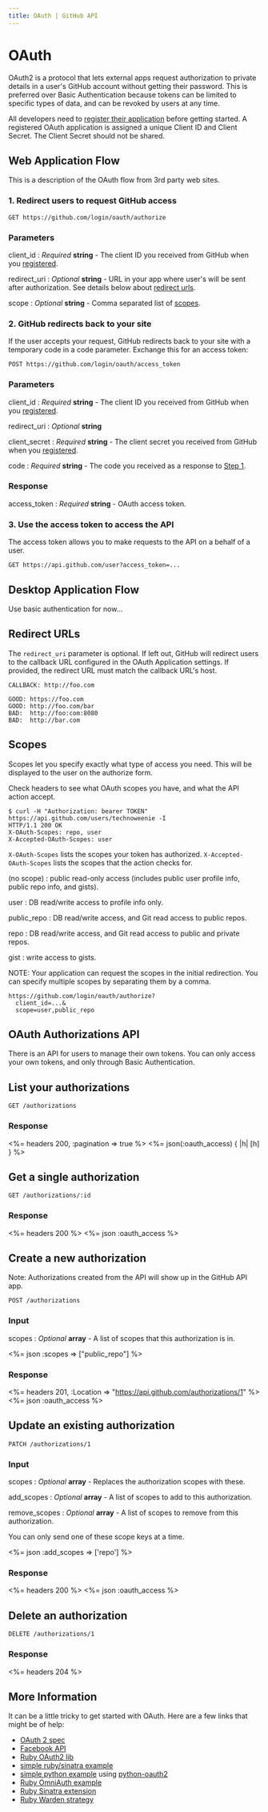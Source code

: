 ```yaml
---
title: OAuth | GitHub API
---
```


# OAuth

OAuth2 is a protocol that lets external apps request authorization to
private details in a user's GitHub account without getting their
password. This is preferred over Basic Authentication because tokens can
be limited to specific types of data, and can be revoked by users at any
time.

All developers need to [register their
application](https://github.com/account/applications/new) before getting
started. A registered OAuth application is assigned a unique Client ID
and Client Secret. The Client Secret should not be shared.

## Web Application Flow

This is a description of the OAuth flow from 3rd party web sites.

### 1. Redirect users to request GitHub access

    GET https://github.com/login/oauth/authorize

### Parameters

client\_id
: _Required_ **string** - The client ID you received from GitHub when
you [registered](https://github.com/account/applications/new).

redirect\_uri
: _Optional_ **string** - URL in your app where user's will be sent
after authorization. See details below about [redirect
urls](#redirect-urls).

scope
: _Optional_ **string** - Comma separated list of [scopes](#scopes).

### 2. GitHub redirects back to your site

If the user accepts your request, GitHub redirects back to your site
with a temporary code in a code parameter. Exchange this for an access
token:

    POST https://github.com/login/oauth/access_token

### Parameters

client\_id
: _Required_ **string** - The client ID you received from GitHub when
you [registered](https://github.com/account/applications/new).

redirect\_uri
: _Optional_ **string**

client\_secret
: _Required_ **string** - The client secret you received from GitHub
when you [registered](https://github.com/account/applications/new).

code
: _Required_ **string** - The code you received as a response to [Step 1](#redirect-users-to-request-github-access).

### Response

access\_token
: _Required_ **string** - OAuth access token.

### 3. Use the access token to access the API

The access token allows you to make requests to the API on a behalf of a user.

    GET https://api.github.com/user?access_token=...

## Desktop Application Flow

Use basic authentication for now...

## Redirect URLs

The `redirect_uri` parameter is optional. If left out, GitHub will
redirect users to the callback URL configured in the OAuth Application
settings. If provided, the redirect URL must match the callback URL's
host.

    CALLBACK: http://foo.com

    GOOD: https://foo.com
    GOOD: http://foo.com/bar
    BAD:  http://foo:com:8080
    BAD:  http://bar.com

## Scopes

Scopes let you specify exactly what type of access you need. This will
be displayed to the user on the authorize form.

Check headers to see what OAuth scopes you have, and what the API action
accept.

    $ curl -H "Authorization: bearer TOKEN" https://api.github.com/users/technoweenie -I
    HTTP/1.1 200 OK
    X-OAuth-Scopes: repo, user
    X-Accepted-OAuth-Scopes: user

`X-OAuth-Scopes` lists the scopes your token has authorized.
`X-Accepted-OAuth-Scopes` lists the scopes that the action checks for.

(no scope)
: public read-only access (includes public user profile info, public
repo info, and gists).

user
: DB read/write access to profile info only.

public\_repo
: DB read/write access, and Git read access to public repos.

repo
: DB read/write access, and Git read access to public and private repos.

gist
: write access to gists.

NOTE: Your application can request the scopes in the initial redirection. You
can specify multiple scopes by separating them by a comma.

    https://github.com/login/oauth/authorize?
      client_id=...&
      scope=user,public_repo

## OAuth Authorizations API

There is an API for users to manage their own tokens.  You can only
access your own tokens, and only through Basic Authentication.

## List your authorizations

    GET /authorizations

### Response

<%= headers 200, :pagination => true %>
<%= json(:oauth_access) { |h| [h] } %>

## Get a single authorization

    GET /authorizations/:id

### Response

<%= headers 200 %>
<%= json :oauth_access %>

## Create a new authorization

Note: Authorizations created from the API will show up in the GitHub API
app.

    POST /authorizations

### Input

scopes
: _Optional_ **array** - A list of scopes that this authorization is in.

<%= json :scopes => ["public_repo"] %>

### Response

<%= headers 201, :Location => "https://api.github.com/authorizations/1"
%>
<%= json :oauth_access %>

## Update an existing authorization

    PATCH /authorizations/1

### Input

scopes
: _Optional_ **array** - Replaces the authorization scopes with these.

add_scopes
: _Optional_ **array** - A list of scopes to add to this authorization.

remove_scopes
: _Optional_ **array** - A list of scopes to remove from this
authorization.

You can only send one of these scope keys at a time.

<%= json :add_scopes => ['repo'] %>

### Response

<%= headers 200 %>
<%= json :oauth_access %>

## Delete an authorization

    DELETE /authorizations/1

### Response

<%= headers 204 %> 

## More Information

It can be a little tricky to get started with OAuth. Here are a few
links that might be of help:

* [OAuth 2 spec](http://tools.ietf.org/html/draft-ietf-oauth-v2-07)
* [Facebook API](http://developers.facebook.com/docs/authentication/)
* [Ruby OAuth2 lib](https://github.com/intridea/oauth2)
* [simple ruby/sinatra example](https://gist.github.com/9fd1a6199da0465ec87c)
* [simple python example](https://gist.github.com/e3fbd47fbb7ee3c626bb) using [python-oauth2](http://github.com/dgouldin/python-oauth2)
* [Ruby OmniAuth example](http://github.com/intridea/omniauth)
* [Ruby Sinatra extension](http://github.com/atmos/sinatra_auth_github)
* [Ruby Warden strategy](http://github.com/atmos/warden-github)
